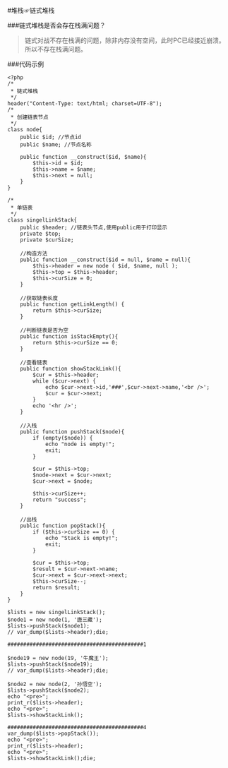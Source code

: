 #堆栈☞链式堆栈


###链式堆栈是否会存在栈满问题？
>链式对战不存在栈满的问题，除非内存没有空间，此时PC已经接近崩溃。所以不存在栈满问题。


###代码示例

	<?php
	/*
	 * 链式堆栈
	 */
	header("Content-Type: text/html; charset=UTF-8");
	/*
	 * 创建链表节点
	 */   
	class node{   
	    public $id; //节点id   
	    public $name; //节点名称   
	     
	    public function __construct($id, $name){   
	        $this->id = $id;   
	        $this->name = $name;   
	        $this->next = null;   
	    }   
	}  
	
	/*
	 * 单链表
	 */
	class singelLinkStack{
	    public $header; //链表头节点,使用public用于打印显示
	    private $top;
	    private $curSize;
	
	    //构造方法 
	    public function __construct($id = null, $name = null){ 
	        $this->header = new node ( $id, $name, null ); 
	        $this->top = $this->header;
	        $this->curSize = 0;
	    } 
	
	    //获取链表长度   
	    public function getLinkLength() {   
	        return $this->curSize;   
	    }   
	  
	    //判断链表是否为空  
	    public function isStackEmpty(){  
	        return $this->curSize == 0;  
	    }  
	
	    //查看链表
	    public function showStackLink(){
	        $cur = $this->header;
	        while ($cur->next) {
	            echo $cur->next->id,'###',$cur->next->name,'<br />';
	            $cur = $cur->next;
	        }
	        echo '<hr />';
	    }
	
	    //入栈
	    public function pushStack($node){
	        if (empty($node)) {
	            echo "node is empty!";
	            exit;
	        }
	
	        $cur = $this->top;
	        $node->next = $cur->next;
	        $cur->next = $node;
	
	        $this->curSize++;
	        return "success";
	    }
	
	    //出栈
	    public function popStack(){
	        if ($this->curSize == 0) {
	            echo "Stack is empty!";
	            exit;
	        }
	
	        $cur = $this->top;
	        $result = $cur->next->name;
	        $cur->next = $cur->next->next;
	        $this->curSize--;
	        return $result;        
	    }
	}
	
	$lists = new singelLinkStack();
	$node1 = new node(1, '唐三藏');
	$lists->pushStack($node1);
	// var_dump($lists->header);die;
	
	###########################################1
	
	$node19 = new node(19, '牛魔王');
	$lists->pushStack($node19);
	// var_dump($lists->header);die;
	
	$node2 = new node(2, '孙悟空');
	$lists->pushStack($node2);
	echo "<pre>";
	print_r($lists->header);
	echo "<pre>";
	$lists->showStackLink();
	
	###########################################4
	var_dump($lists->popStack());
	echo "<pre>";
	print_r($lists->header);
	echo "<pre>";
	$lists->showStackLink();die;
